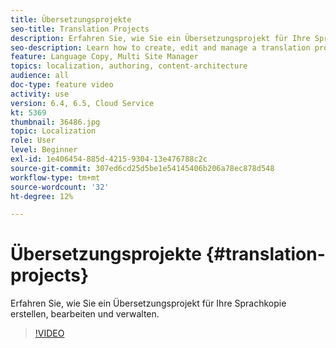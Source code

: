 ```yaml
---
title: Übersetzungsprojekte
seo-title: Translation Projects
description: Erfahren Sie, wie Sie ein Übersetzungsprojekt für Ihre Sprachkopie erstellen, bearbeiten und verwalten.
seo-description: Learn how to create, edit and manage a translation project for your Language Copy.
feature: Language Copy, Multi Site Manager
topics: localization, authoring, content-architecture
audience: all
doc-type: feature video
activity: use
version: 6.4, 6.5, Cloud Service
kt: 5369
thumbnail: 36486.jpg
topic: Localization
role: User
level: Beginner
exl-id: 1e406454-885d-4215-9304-13e476788c2c
source-git-commit: 307ed6cd25d5be1e54145406b206a78ec878d548
workflow-type: tm+mt
source-wordcount: '32'
ht-degree: 12%

---
```


# Übersetzungsprojekte {#translation-projects}

Erfahren Sie, wie Sie ein Übersetzungsprojekt für Ihre Sprachkopie erstellen, bearbeiten und verwalten.

>[!VIDEO](https://video.tv.adobe.com/v/36486?quality=12&learn=on)

